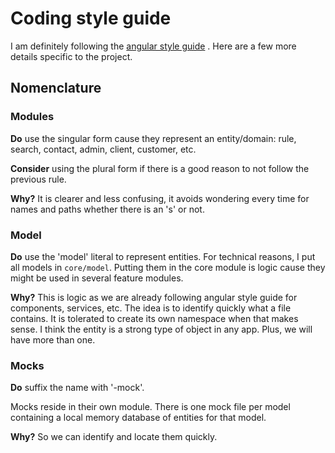 
# Coding style guide

I am definitely following the [angular style guide](https://angular.io/guide/styleguide) . Here are a few more details specific to the project.

## Nomenclature

### Modules

**Do** use the singular form cause they represent an entity/domain: rule, search, contact, admin, client, customer, etc.

**Consider** using the plural form if there is a good reason to not follow the previous rule.

**Why?** It is clearer and less confusing, it avoids wondering every time for names and paths whether there is an 's' or not.

### Model

**Do** use the 'model' literal to represent entities. For technical reasons, I put all models in `core/model`. Putting them in the core module is logic cause they might be used in several feature modules.

**Why?** This is logic as we are already following angular style guide for components, services, etc. The idea is to identify quickly what a file contains.
It is tolerated to create its own namespace when that makes sense. I think the entity is a strong type of object in any app. Plus, we will have more than one.

### Mocks

**Do** suffix the name with '-mock'.

Mocks reside in their own module. There is one mock file per model containing a local memory database of entities for that model.

**Why?** So we can identify and locate them quickly.
